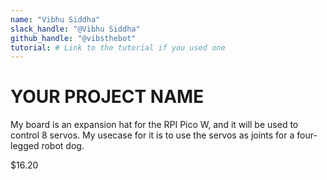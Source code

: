 ```yaml
---
name: "Vibhu Siddha"
slack_handle: "@Vibhu Siddha"
github_handle: "@vibsthebot"
tutorial: # Link to the tutorial if you used one
---
```


# YOUR PROJECT NAME

<!-- Describe your board in 2-3 sentences. What are you making? What will it do? -->
My board is an expansion hat for the RPI Pico W, and it will be used to control 8 servos. My usecase for it is to use the servos as joints for a four-legged robot dog.


<!-- How much is it going to cost? -->
$16.20

<!-- Tell us a little bit about your design process. What were some challenges? What helped? ***Totally optional*** -->
